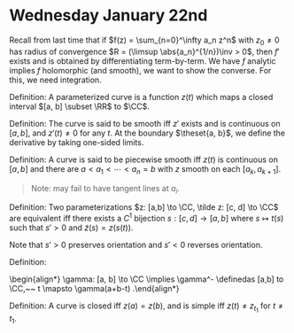 # Wednesday January 22nd

Recall from last time that if $f(z) = \sum_{n=0}^\infty a_n z^n$ with $z_0 \neq 0$ has radius of convergence $R = (\limsup \abs{a_n}^{1/n})\inv > 0$, then
$f'$ exists and is obtained by differentiating term-by-term.
We have $f$ analytic implies $f$ holomorphic (and smooth), we want to show the converse.
For this, we need integration.

Definition:
A parameterized curve is a function $z(t)$ which maps a closed interval $[a, b] \subset \RR$ to $\CC$.

Definition:
The curve is said to be smooth iff $z'$ exists and is continuous on $[a,b]$, and $z'(t) \neq 0$ for any $t$.
At the boundary $\theset{a, b}$, we define the derivative by taking one-sided limits.

Definition:
A curve is said to be piecewise smooth iff $z(t)$ is continuous on $[a, b]$ and there are $a < a_1 < \cdots < a_n = b$ with $z$ smooth on each $[a_k, a_{k+1}]$.

> Note: may fail to have tangent lines at $a_i$.

Definition:
Two parameterizations $z: [a,b] \to \CC, \tilde z: [c, d] \to \CC$ are equivalent iff there exists a $C^1$ bijection $s: [c, d] \to [a, b]$ where $s \mapsto t(s)$ such that $s'>0$ and $\tilde z(s) = z(s(t))$.

Note that $s' > 0$ preserves orientation and $s'<0$ reverses orientation.

Definition:

\begin{align*}
\gamma: [a, b] \to \CC \implies \gamma^- \definedas [a,b] to \CC,~~ t \mapsto \gamma(a+b-t)
.\end{align*}

Definition:
A curve is closed iff $z(a) = z(b)$, and is simple iff $z(t) \neq z_{t_1}$ for $t\neq t_1$.



